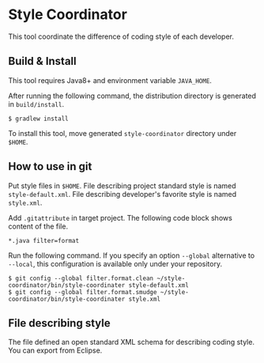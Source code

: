 # Style Coordinator

This tool coordinate the difference of coding style of each developer.

<!--
[Source Code](style-coordinator-master.zip)
-->

## Build & Install

This tool requires Java8+ and environment variable `JAVA_HOME`.

After running the following command, the distribution directory is generated in `build/install`.

```shell
$ gradlew install
```

To install this tool, move generated `style-coordinator` directory under `$HOME`.

## How to use in git

Put style files in `$HOME`.
File describing project standard style is named `style-default.xml`.
File describing developer's favorite style is named `style.xml`.

Add `.gitattribute` in target project.
The following code block shows content of the file.

```shell
*.java filter=format
```

Run the following command.
If you specify an option `--global` alternative to `--local`, this configuration is available only under your repository.

```shell
$ git config --global filter.format.clean ~/style-coordinator/bin/style-coordinater style-default.xml
$ git config --global filter.format.smudge ~/style-coordinator/bin/style-coordinater style.xml
```

## File describing style
The file defined an open standard XML schema for describing coding style.
You can export from Eclipse.
